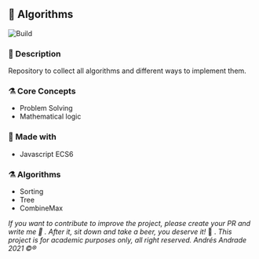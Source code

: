 ## :rocket: Algorithms


![Build](https://img.shields.io/badge/-Working-brightgreen)

### :memo: Description
Repository to collect all algorithms and different ways to implement them.

### :alembic: Core Concepts
- Problem Solving
- Mathematical logic
### :construction: Made with
- Javascript ECS6

### ⚗️ Algorithms
- Sorting
- Tree
- CombineMax

*If you want to contribute to improve the project, please create your PR and write me :speech_balloon: . After it, sit down and take a beer, you deserve it!* :beers: .
*This project is for academic purposes only, all right reserved. Andrés Andrade 2021 :copyright::registered:*
